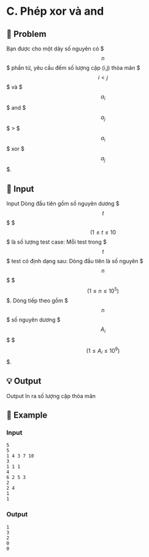 # C. Phép xor và and

## 📖 Problem

Bạn được cho một dãy số nguyên có $$$n$$$ phần tử, yêu cầu đếm số lượng cặp (i,j) thỏa mãn $$$i<j$$$ và $$$a_i$$$ and $$$a_j$$$ > $$$a_i$$$ xor $$$a_j$$$.


## 🧩 Input

Input
Dòng đầu tiên gồm số nguyên dương $$$t$$$ $$$(1 \leq t \leq 10$$$ là số lượng test case:
Mỗi test trong $$$t$$$ test có định dạng sau: Dòng đầu tiên là số nguyên $$$n$$$ $$$(1 \leq n \leq 10^5)$$$.
Dòng tiếp theo gồm $$$n$$$ số nguyên dương $$$A_i$$$ $$$(1 \leq A_i \leq 10^9)$$$.


## 💡 Output

Output
In ra số lượng cặp thỏa mãn


## 🧠 Example

### Input

```text
5
5
1 4 3 7 10
3
1 1 1
4
6 2 5 3
2
2 4
1
1
```

### Output

```text
1
3
2
0
0
```



